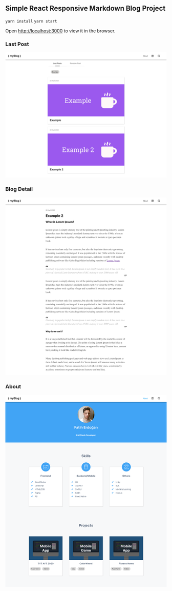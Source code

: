 ## Simple React Responsive Markdown Blog Project

 `yarn install`
 `yarn start`

Open [http://localhost:3000](http://localhost:3000) to view it in the browser.

### Last Post 
![](public/last-post.png)
### Blog Detail
![](public/example-blog.png)
### About
![](public/about.png)                  